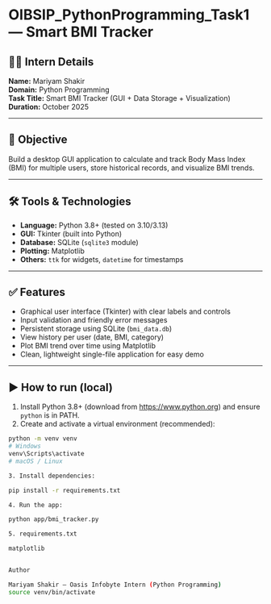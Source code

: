 # OIBSIP_PythonProgramming_Task1 — Smart BMI Tracker

## 👩‍💻 Intern Details
**Name:** Mariyam Shakir  
**Domain:** Python Programming  
**Task Title:** Smart BMI Tracker (GUI + Data Storage + Visualization)  
**Duration:** October 2025

---

## 🎯 Objective
Build a desktop GUI application to calculate and track Body Mass Index (BMI) for multiple users, store historical records, and visualize BMI trends.

---

## 🛠 Tools & Technologies
- **Language:** Python 3.8+ (tested on 3.10/3.13)
- **GUI:** Tkinter (built into Python)
- **Database:** SQLite (`sqlite3` module)
- **Plotting:** Matplotlib
- **Others:** `ttk` for widgets, `datetime` for timestamps

---

## ✅ Features
- Graphical user interface (Tkinter) with clear labels and controls  
- Input validation and friendly error messages  
- Persistent storage using SQLite (`bmi_data.db`)  
- View history per user (date, BMI, category)  
- Plot BMI trend over time using Matplotlib  
- Clean, lightweight single-file application for easy demo

---

## ▶️ How to run (local)
1. Install Python 3.8+ (download from https://www.python.org) and ensure `python` is in PATH.  
2. Create and activate a virtual environment (recommended):
```bash
python -m venv venv
# Windows
venv\Scripts\activate
# macOS / Linux

3. Install dependencies:

pip install -r requirements.txt

4. Run the app:

python app/bmi_tracker.py

5. requirements.txt

matplotlib


Author

Mariyam Shakir — Oasis Infobyte Intern (Python Programming)
source venv/bin/activate

